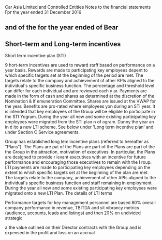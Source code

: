 Car Asia Limited and Controlled Entities Notes to the financial statements Грг the year ended 31 December 2016

## and of the for the year ended of Bear

## Short-term and Long-term incentives

Short term incentive plan (STI)

9 hort-term incentives are used to reward staff based on performance on a year basis. Rewards are made to participating key employees depent to which specific targets set at the beginning of the period are met. The targets relate to the company and achievement of other KPls aligned to the individual's specific business function. The percentage and threshold level can differ for each individual and are reviewed each y ar. Payments are made in the form of cash and shares as determined at the discretion of the Nomination & If emuneration Committee. Shares are issued at the VWAP for the year. Benefits are pro-rated where employees yon during an STI year. It is intended that key employees of the Group will be eligible to participate in the STI Yogram. During the year all new and some existing participating key employees were migrated from the STI plan n of ogram. Dunny the year an in d ito a new LTI scheme. See below under 'Long term incentive plan' and under Section C Service agreements.

Group has established long tem incentive plans (referred to hereafter as "Plans"). The Plans are pat of the Plans are part of the Plans are part of the the Group in the attraction, motivation of executives. In particular, the Plans are designed to provide r levant executives with an incentive for future performance and encouraging those executives to remain with the I roup. LTI payments are made to participating key employees depending on the extent to which specific targets set at the beginning of the plan are met. The targets relate to the company, achievement of other APIs aligned to the individual's specific business function and staff remaining in employment. During the year all new and some existing participating key employees were migrated onto a new LTI Plan. The details of LTI terms

Performance targets for key management personnel are based 80% overall company performance in revenue, TBITDA and sit vibrancy metrics (audience, accounts, leads and listings) and then 20% on undivided strategic

 a the value outlined on their Director contracts with the Group and is expensed in the profit and loss on an accrual